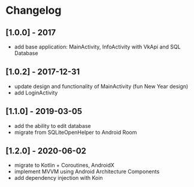 # Changelog

## [1.0.0] - 2017
- add base application: MainActivity, InfoActivity with VkApi and SQL Database

## [1.0.2] - 2017-12-31
- update design and functionality of MainActivity (fun New Year design)  
- add LoginActivity  

## [1.1.0] - 2019-03-05
- add the ability to edit database  
- migrate from SQLiteOpenHelper to Android Room  

## [1.2.0] - 2020-06-02
- migrate to Kotlin + Coroutines, AndroidX  
- implement MVVM using Android Architecture Components  
- add dependency injection with Koin  

